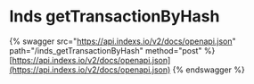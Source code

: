 # Inds getTransactionByHash

{% swagger src="https://api.indexs.io/v2/docs/openapi.json" path="/inds_getTransactionByHash" method="post" %}
[https://api.indexs.io/v2/docs/openapi.json](https://api.indexs.io/v2/docs/openapi.json)
{% endswagger %}
